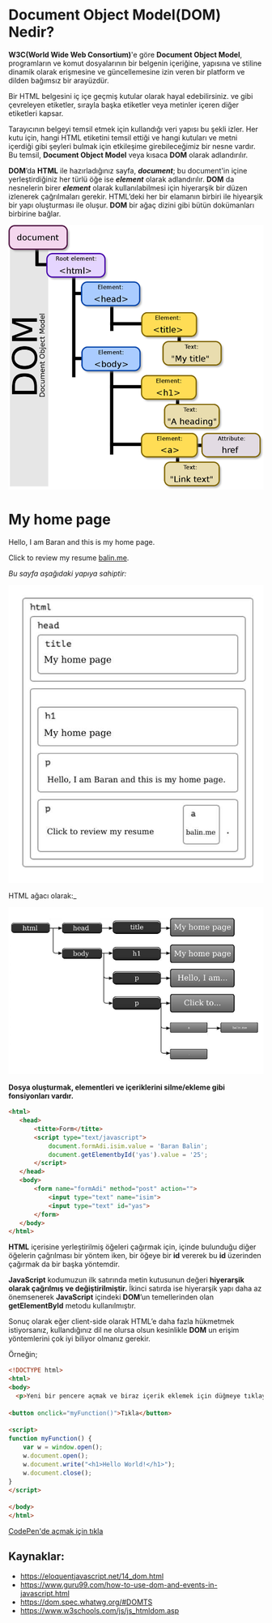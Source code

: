 # Document Object Model(DOM) Nedir?



**W3C(World Wide Web Consortium)**'e göre **Document Object Model**, programların ve komut dosyalarının bir belgenin içeriğine, yapısına ve stiline dinamik olarak erişmesine ve güncellemesine izin veren bir platform ve dilden bağımsız bir arayüzdür.

Bir HTML belgesini iç içe geçmiş kutular olarak hayal edebilirsiniz. **<body>** ve **</body>** gibi çevreleyen etiketler, sırayla başka etiketler veya metinler içeren diğer etiketleri kapsar. 

Tarayıcının belgeyi temsil etmek için kullandığı veri yapısı bu şekli izler. Her kutu için, hangi HTML etiketini temsil ettiği ve hangi kutuları ve metni içerdiği gibi şeyleri bulmak için etkileşime girebileceğimiz bir nesne vardır. Bu temsil, **Document Object Model** veya kısaca **DOM** olarak adlandırılır.

**DOM**’da **HTML** ile hazırladığınız sayfa, **_document_**; bu document'in içine yerleştirdiğiniz her türlü öğe ise **_element_** olarak adlandırılır. **DOM** da nesnelerin birer **_element_** olarak kullanılabilmesi için hiyerarşik bir düzen izlenerek çağrılmaları gerekir. HTML’deki her bir elamanın birbiri ile hiyearşik bir yapı oluşturması ile oluşur. **DOM** bir ağaç dizini gibi bütün dokümanları birbirine bağlar.

![DOM Tree](./figures/dom-tree.png)

<!doctype html>
<html>
  <head>
    <title>My home page</title>
  </head>
  <body>
    <h1>My home page</h1>
    <p>Hello, I am Baran and this is my home page.</p>
    <p>Click to review my resume
      <a href="http://balin.me/cv.pdf">balin.me</a>.</p>
  </body>
</html>

_Bu sayfa aşağıdaki yapıya sahiptir:_

![HTML boxes](./figures/html-boxes.jpg)

HTML ağacı olarak:_

![HTML document as a tree](./figures/html-tree.jpg)



**Dosya oluşturmak, elementleri ve içeriklerini silme/ekleme gibi fonsiyonları vardır.**

```html
<html>
   <head>
       <titte>Form</titte>
       <script type="text/javascript">
           document.formAdi.isim.value = 'Baran Balin';
           document.getElementbyId('yas').value = '25';
       </script>
   </head>
   <body>
       <form name="formAdi" method="post" action="">
           <input type="text" name="isim">
           <input type="text" id="yas">
       </form>
   </body>
</html>
```

**HTML** içerisine yerleştirilmiş öğeleri çağırmak için, içinde bulunduğu diğer öğelerin çağrılması bir yöntem iken, bir öğeye bir **id** vererek bu **id** üzerinden çağırmak da bir başka yöntemdir.

**JavaScript** kodumuzun ilk satırında metin kutusunun değeri **hiyerarşik olarak çağrılmış ve değiştirilmiştir.** İkinci satırda ise hiyerarşik yapı daha az önemsenerek **JavaScript** içindeki **DOM**’un temellerinden olan **getElementById** metodu kullanılmıştır.

Sonuç olarak eğer client-side olarak HTML’e daha fazla hükmetmek istiyorsanız, kullandığınız dil ne olursa olsun kesinlikle **DOM** un erişim yöntemlerini çok iyi biliyor olmanız gerekir.

Örneğin;

```html
<!DOCTYPE html>
<html>
<body>
  <p>Yeni bir pencere açmak ve biraz içerik eklemek için düğmeye tıklayın.</p>

<button onclick="myFunction()">Tıkla</button>

<script>
function myFunction() {
    var w = window.open();
    w.document.open();
    w.document.write("<h1>Hello World!</h1>");
    w.document.close();
}
</script>

</body>
</html>
```

[CodePen'de açmak için tıkla](https://codepen.io/baranbalin/pen/JjRLwvY)



## Kaynaklar:

-  https://eloquentjavascript.net/14_dom.html
- https://www.guru99.com/how-to-use-dom-and-events-in-javascript.html
- https://dom.spec.whatwg.org/#DOMTS
- https://www.w3schools.com/js/js_htmldom.asp
